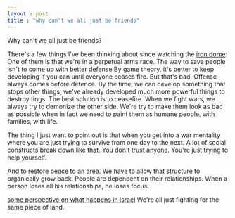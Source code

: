 ```yaml
---
layout : post
title : "why can't we all just be friends"
---
```


Why can't we all just be friends?

[1]: https://www.youtube.com/watch?v=-evIyrrjTTY]
[2]: http://www.liveleak.com/view?i=918_1352982373

There's a few things I've been thinking about since watching the [iron dome][2]:
One of them is that we're in a perpetual arms race. The way to save people isn't to come up with better defense
By game theory, it's better to keep developing if you can until everyone ceases fire.
But that's bad. Offense always comes before defence. 
By the time, we can develop something that stops other things, we've already developed much more powerful things to destroy tings.
The best solution is to ceasefire.
When we fight wars, we always try to demonize the other side. We're try to make them look as bad as possible when in fact
we need to paint them as humane people, with families, with life.

The thing I just want to point out is that when you get into a war mentality where you are just trying to survive from one day to the next.
A lot of social constructs break down like that.
You don't trust anyone. You're just trying to help yourself.

And to restore peace to an area. We have to allow that structure to organically grow back.
People are dependent on their relationships. When a person loses all his relationships, he loses focus.

[some perspective on what happens in israel][1]
We're all just fighting for the same piece of land.


